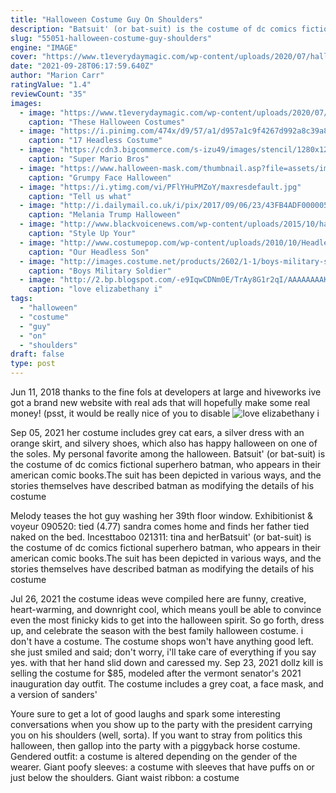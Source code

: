 ```yaml
---
title: "Halloween Costume Guy On Shoulders"
description: "Batsuit' (or bat-suit) is the costume of dc comics fictional superhero batman, who appears in their american comic books.The suit has been depicted in various ways, and the stories themselves have described batman as modifying the details of his costume"
slug: "55051-halloween-costume-guy-shoulders"
engine: "IMAGE"
cover: "https://www.t1everydaymagic.com/wp-content/uploads/2020/07/halloween-costume-banting.jpg?w=678"
date: "2021-09-28T06:17:59.640Z"
author: "Marion Carr"
ratingValue: "1.4"
reviewCount: "35"
images:
  - image: "https://www.t1everydaymagic.com/wp-content/uploads/2020/07/halloween-costume-banting.jpg?w=678"
    caption: "These Halloween Costumes"
  - image: "https://i.pinimg.com/474x/d9/57/a1/d957a1c9f4267d992a8c39a8620c1957--bride-costume-halloween-dress.jpg"
    caption: "17 Headless Costume"
  - image: "https://cdn3.bigcommerce.com/s-izu49/images/stencil/1280x1280/products/11021/11409/202D823__63141.1471019913.jpg?c=2"
    caption: "Super Mario Bros"
  - image: "https://www.halloween-mask.com/thumbnail.asp?file=assets/images/alterego/10/grumpy2_aed.jpg&maxx=500&maxy=0"
    caption: "Grumpy Face Halloween"
  - image: "https://i.ytimg.com/vi/PFlYHuPMZoY/maxresdefault.jpg"
    caption: "Tell us what"
  - image: "http://i.dailymail.co.uk/i/pix/2017/09/06/23/43FB4ADF00000578-4859520-image-m-2_1504738704715.jpg"
    caption: "Melania Trump Halloween"
  - image: "http://www.blackvoicenews.com/wp-content/uploads/2015/10/halloween-costumes-old-spice-guy.jpg"
    caption: "Style Up Your"
  - image: "http://www.costumepop.com/wp-content/uploads/2010/10/Headless-Dillon-450x600.jpg"
    caption: "Our Headless Son"
  - image: "http://images.costume.net/products/2602/1-1/boys-military-soldier-costume.jpg"
    caption: "Boys Military Soldier"
  - image: "http://2.bp.blogspot.com/-e9IqwCDNm0E/TrAy8G1r2qI/AAAAAAAAKGs/vj6oJi9gVfQ/s1600/298874_255852847800496_100001273470923_778558_1840610231_n.jpg"
    caption: "love elizabethany i"
tags:
  - "halloween"
  - "costume"
  - "guy"
  - "on"
  - "shoulders"
draft: false
type: post
---
```


Jun 11, 2018 thanks to the fine fols at developers at large and hiveworks ive got a brand new website with real ads that will hopefully make some real money! (psst, it would be really nice of you to disable
![love elizabethany i](http://2.bp.blogspot.com/-e9IqwCDNm0E/TrAy8G1r2qI/AAAAAAAAKGs/vj6oJi9gVfQ/s1600/298874_255852847800496_100001273470923_778558_1840610231_n.jpg "love elizabethany i")

Sep 05, 2021 her costume includes grey cat ears, a silver dress with an orange skirt, and silvery shoes, which also has happy halloween on one of the soles. My personal favorite among the halloween. Batsuit&#39; (or bat-suit) is the costume of dc comics fictional superhero batman, who appears in their american comic books.The suit has been depicted in various ways, and the stories themselves have described batman as modifying the details of his costume
<!--inArticleAds-->

<!--galleryOne-->

Melody teases the hot guy washing her 39th floor window. Exhibitionist & voyeur 090520: tied (4.77) sandra comes home and finds her father tied naked on the bed. Incesttaboo 021311: tina and herBatsuit' (or bat-suit) is the costume of dc comics fictional superhero batman, who appears in their american comic books.The suit has been depicted in various ways, and the stories themselves have described batman as modifying the details of his costume
<!--inArticleAds-->

<!--galleryTwo-->

Jul 26, 2021 the costume ideas weve compiled here are funny, creative, heart-warming, and downright cool, which means youll be able to convince even the most finicky kids to get into the halloween spirit. So go forth, dress up, and celebrate the season with the best family halloween costume. i don't have a costume. The costume shops won't have anything good left. she just smiled and said; don't worry, i'll take care of everything if you say yes. with that her hand slid down and caressed my. Sep 23, 2021 dollz kill is selling the costume for $85, modeled after the vermont senator's 2021 inauguration day outfit. The costume includes a grey coat, a face mask, and a version of sanders'
<!--galleryThree-->

Youre sure to get a lot of good laughs and spark some interesting conversations when you show up to the party with the president carrying you on his shoulders (well, sorta). If you want to stray from politics this halloween, then gallop into the party with a piggyback horse costume. Gendered outfit: a costume is altered depending on the gender of the wearer. Giant poofy sleeves: a costume with sleeves that have puffs on or just below the shoulders. Giant waist ribbon: a costume